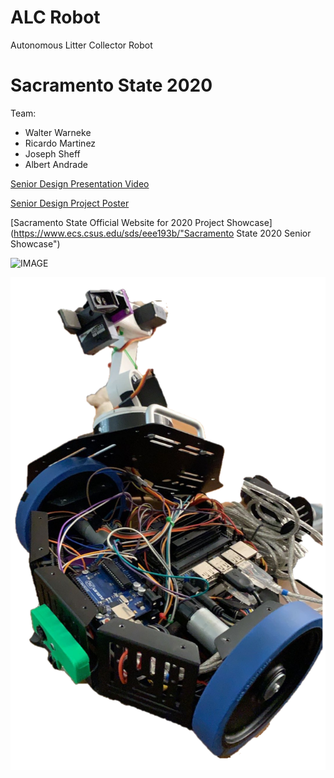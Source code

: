 # ALC Robot
Autonomous Litter Collector Robot

# Sacramento State 2020
Team:
- Walter Warneke
- Ricardo Martinez
- Joseph Sheff
- Albert Andrade

[Senior Design Presentation Video](https://www.youtube.com/watch?v=QL7SbdBDqHc&feature=youtu.be "Youtube Link")

[Senior Design Project Poster](https://www.ecs.csus.edu/sds/eee193b/images/alc%20-%20team%203%20poster.pdf/ "Project Poster on Sacramento State Website")

[Sacramento State Official Website for 2020 Project Showcase](https://www.ecs.csus.edu/sds/eee193b/"Sacramento State 2020 Senior Showcase")

![IMAGE](https://github.com/Rickysmm/ALC_Robot/blob/master/ALC_Robot.png)

![IMAGE](https://github.com/Rickysmm/ALC_Robot/blob/master/ALC_Robot_Open.png)
